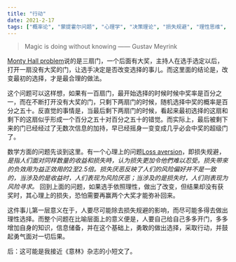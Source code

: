 ```yaml
---
title: "行动"
date: 2021-2-17
tags: ["概率论", "蒙提霍尔问题", "心理学", "决策理论", "损失规避", "理性思维", "行动力", "知识", "中文"]
---
```

> Magic is doing without knowing
—— Gustav Meyrink

[Monty Hall problem]说的是三扇门，一个后面有大奖，主持人在选手选定以后，打开一扇没有大奖的门，让选手决定是否改变选择的事儿。而这里面的结论是，改变最初的选择，才是最合理的做法。

这个问题可以这样想，如果有一百扇门，最开始选择的时候时候中奖率是百分之一，而在不断打开没有大奖的门，只剩下两扇门的时候，随机选择中奖的概率是百分之五十。反直觉的事情是，当最后剩下两扇门的时候，看起来最初选择的这扇和剩下的这扇似乎形成一个百分之五十对百分之五十的错觉。而实际上，最后被剩下来的门已经经过了无数次信息的加持，早已经摇身一变变成几乎必会中奖的超级门了。

数学方面的问题先谈到这里。有一个心理上的问题[Loss aversion]，即损失规避，*是指人们面对同样数量的收益和损失時，认为损失更加令他們难以忍受。损失带來的负效用为益正效用的2至2.5倍。损失厌恶反映了人们的风险偏好并不是一致的，当涉及的是收益时，人们表现为风险厌恶；当涉及的是损失时，人们则表现为风险寻求。* 回到上面的问题，如果选手依照理性，做出了改变，但结果却没有获奖时，其心理上的损失，恐怕需要再赢两个大奖才能弥补回来。

这件事儿第一层意义在于，人要尽可能除去损失规避的影响，而尽可能多得去做出理性选择。而整个问题在比喻层面上的意义便是，人要自己给自己多多开门，多多增加自身的知识，信息储备，并在这个基础上，勇敢的做出选择，采取行动，并鼓起勇气面对一切后果。

后：这可能是我接近《意林》杂志的小短文了。


[Monty Hall problem]:https://en.wikipedia.org/wiki/Monty_Hall_problem
[Loss aversion]: https://en.wikipedia.org/wiki/Loss_aversion
